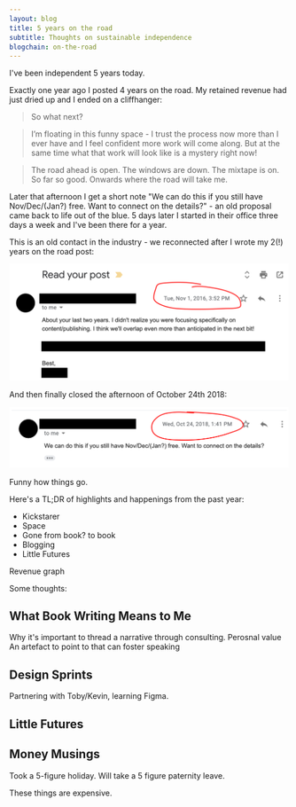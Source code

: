 ```yaml
---
layout: blog
title: 5 years on the road
subtitle: Thoughts on sustainable independence
blogchain: on-the-road
---
```


I've been independent 5 years today.

Exactly one year ago I posted 4 years on the road. My retained revenue had just dried up and I ended on a cliffhanger:

>So what next?

>I’m floating in this funny space - I trust the process now more than I ever have and I feel confident more work will come along. But at the same time what that work will look like is a mystery right now!

>The road ahead is open. The windows are down. The mixtape is on. So far so good. Onwards where the road will take me.

Later that afternoon I get a short note "We can do this if you still have Nov/Dec/(Jan?) free. Want to connect on the details?" - an old proposal came back to life out of the blue. 5 days later I started in their office three days a week and I've been there for a year.

This is an old contact in the industry - we reconnected after I wrote my 2(!) years on the road post:

![](/images/year-5-original.png)

And then finally closed the afternoon of October 24th 2018:

![](/images/year-5-followup.png)

Funny how things go.

Here's a TL;DR of highlights and happenings from the past year:

- Kickstarer
- Space
- Gone from book? to book
- Blogging
- Little Futures

Revenue graph

Some thoughts:

## What Book Writing Means to Me

Why it's important to thread a narrative through consulting.
Perosnal value
An artefact to point to that can foster speaking

## Design Sprints

Partnering with Toby/Kevin, learning Figma.

## Little Futures

## Money Musings

Took a 5-figure holiday. Will take a 5 figure paternity leave.

These things are expensive.

## 